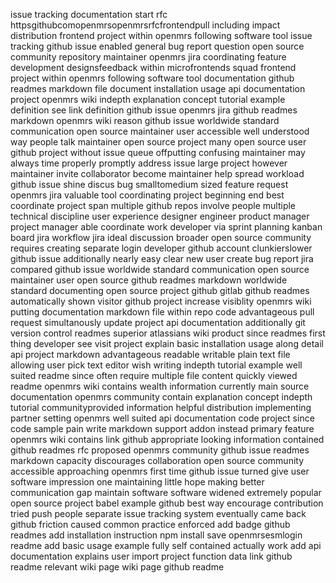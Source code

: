issue tracking documentation start rfc httpsgithubcomopenmrsopenmrsrfcfrontendpull including impact distribution frontend project within openmrs following software tool issue tracking github issue enabled general bug report question open source community repository maintainer openmrs jira coordinating feature development designsfeedback within microfrontends squad frontend project within openmrs following software tool documentation github readmes markdown file document installation usage api documentation project openmrs wiki indepth explanation concept tutorial example definition see link definition github issue openmrs jira github readmes markdown openmrs wiki reason github issue worldwide standard communication open source maintainer user accessible well understood way people talk maintainer open source project many open source user github project without issue queue offputting confusing maintainer may always time properly promptly address issue large project however maintainer invite collaborator become maintainer help spread workload github issue shine discus bug smalltomedium sized feature request openmrs jira valuable tool coordinating project beginning end best coordinate project span multiple github repos involve people multiple technical discipline user experience designer engineer product manager project manager able coordinate work developer via sprint planning kanban board jira workflow jira ideal discussion broader open source community requires creating separate login developer github account clunkierslower github issue additionally nearly easy clear new user create bug report jira compared github issue worldwide standard communication open source maintainer user open source github readmes markdown worldwide standard documenting open source project github gitlab github readmes automatically shown visitor github project increase visiblity openmrs wiki putting documentation markdown file within repo code advantageous pull request simultanously update project api documentation additionally git version control readmes superior atlassians wiki product since readmes first thing developer see visit project explain basic installation usage along detail api project markdown advantageous readable writable plain text file allowing user pick text editor wish writing indepth tutorial example well suited readme since often require multiple file content quickly viewed readme openmrs wiki contains wealth information currently main source documentation openmrs community contain explanation concept indepth tutorial communityprovided information helpful distribution implementing partner setting openmrs well suited api documentation code project since code sample pain write markdown support addon instead primary feature openmrs wiki contains link github appropriate looking information contained github readmes rfc proposed openmrs community github issue readmes markdown capacity discourages collaboration open source community accessible approaching openmrs first time github issue turned give user software impression one maintaining little hope making better communication gap maintain software software widened extremely popular open source project babel example github best way encourage contribution tried push people separate issue tracking system eventually came back github friction caused common practice enforced add badge github readmes add installation instruction npm install save openmrsesmlogin readme add basic usage example fully self contained actually work add api documentation explains user import project function data link github readme relevant wiki page wiki page github readme